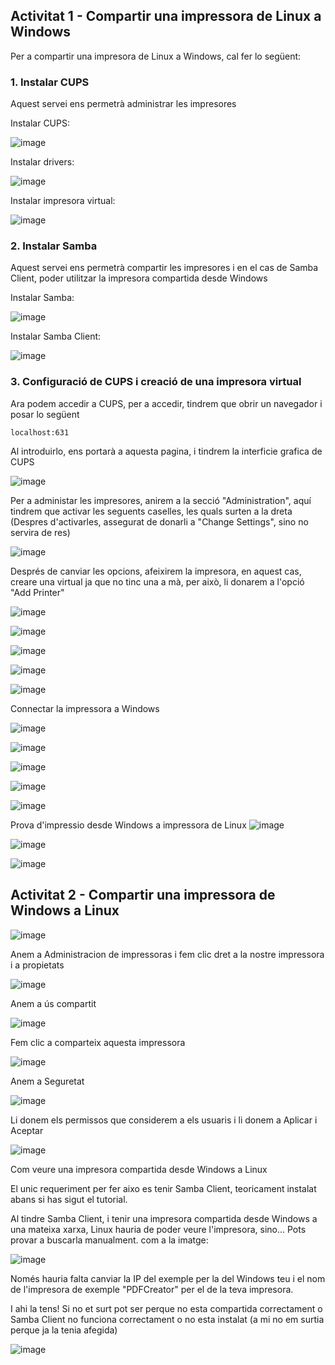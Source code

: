 ## Activitat 1 - Compartir una impressora de Linux a Windows

Per a compartir una impresora de Linux a Windows, cal fer lo següent:


### **1. Instalar CUPS**

Aquest servei ens permetrà administrar les impresores

Instalar CUPS:

![image](https://github.com/user-attachments/assets/f3230ca4-6054-4a30-ae51-bb761ad16444)

Instalar drivers:

![image](https://github.com/user-attachments/assets/12bc4e35-91d2-4cfc-b698-7736ab566f3f)

Instalar impresora virtual:

![image](https://github.com/user-attachments/assets/a4baaafd-87f1-4b5a-a1a9-b3bb9cea711d)

### **2. Instalar Samba**

Aquest servei ens permetrà compartir les impresores i en el cas de Samba Client, poder utilitzar la impresora compartida desde Windows

Instalar Samba:

![image](https://github.com/user-attachments/assets/c7dd36db-6318-4627-9b3e-214085170a81)

Instalar Samba Client:

![image](https://github.com/user-attachments/assets/e47b56ae-d4a4-4991-b1ab-4bf22d85e73d)

### **3. Configuració de CUPS i creació de una impresora virtual**

Ara podem accedir a CUPS, per a accedir, tindrem que obrir un navegador i posar lo següent

```
localhost:631
```

Al introduirlo, ens portarà a aquesta pagina, i tindrem la interficie grafica de CUPS

![image](https://github.com/user-attachments/assets/edd71f96-37ec-447f-b1e2-7847333c5751)

Per a administar les impresores, anirem a la secció "Administration", aquí tindrem que activar les seguents caselles, les quals surten a la dreta (Despres d'activarles, assegurat de donarli a "Change Settings", sino no servira de res)

![image](https://github.com/user-attachments/assets/4e85ebc0-69a8-4138-9542-dab473af7550)

Després de canviar les opcions, afeixirem la impresora, en aquest cas, creare una virtual ja que no tinc una a mà, per això, li donarem a l'opció "Add Printer"

![image](https://github.com/user-attachments/assets/207f1250-6d47-46fb-89b9-626e4ee80e57)



![image](https://github.com/user-attachments/assets/f5fce0fd-fdd5-462a-a908-4b3f36275a73)

![image](https://github.com/user-attachments/assets/9e27334a-57d2-4749-bcfa-2b3f833933be)

![image](https://github.com/user-attachments/assets/14d22027-4b44-4b36-8669-4c46fe1fc5b6)

![image](https://github.com/user-attachments/assets/9094f854-9a91-4acc-ba93-eb5642973088)

Connectar la impressora a Windows

![image](https://github.com/user-attachments/assets/0873de7a-4c3f-457c-8c4b-7b25fb33c911)

![image](https://github.com/user-attachments/assets/0d561a2c-39d3-4453-82ed-a8783a99e297)

![image](https://github.com/user-attachments/assets/4fda3534-c3fc-4382-9e98-1db338b1a997)

![image](https://github.com/user-attachments/assets/4d4feb78-4960-4250-b6d1-48ab642fa75a)

![image](https://github.com/user-attachments/assets/a68d19e3-36b1-47cc-9811-995f8f10728b)

Prova d'impressio desde Windows a impressora de Linux
![image](https://github.com/user-attachments/assets/d4f2e860-819b-4671-9be6-0050c8738da2)

![image](https://github.com/user-attachments/assets/1403f3d3-db57-4c73-ae1c-d8ffd10b5618)

![image](https://github.com/user-attachments/assets/452e0a5a-3e79-4a4c-b540-e89b5749de21)


## Activitat 2 - Compartir una impressora de Windows a Linux

![image](https://github.com/user-attachments/assets/7a42e8ff-31e5-45ea-aef7-c8185fd57e3b)

Anem a Administracion de impressoras i fem clic dret a la nostre impressora i a propietats

![image](https://github.com/user-attachments/assets/66c31432-29b7-457f-b1c9-09ab7fe4e89b)

Anem a ús compartit

![image](https://github.com/user-attachments/assets/5ea53233-54ce-49d1-bbac-f54da89d9b31)

Fem clic a comparteix aquesta impressora

![image](https://github.com/user-attachments/assets/36d7affd-b981-40e4-a713-0d1060637d13)

Anem a Seguretat

![image](https://github.com/user-attachments/assets/e33c86d3-677f-42b7-b9e0-eba96d338821)

Li donem els permissos que considerem a els usuaris i li donem a Aplicar i Aceptar

![image](https://github.com/user-attachments/assets/f93f9061-694e-4c7d-b5cd-ecacfae48266)

Com veure una impresora compartida desde Windows a Linux

El unic requeriment per fer aixo es tenir Samba Client, teoricament instalat abans si has sigut el tutorial.

Al tindre Samba Client, i tenir una impresora compartida desde Windows a una mateixa xarxa, Linux hauria de poder veure l'impresora, sino... Pots provar a buscarla manualment. com a la imatge:

![image](https://github.com/user-attachments/assets/12d32310-ee7e-4ccf-99a7-13f3fec2a5fb)

Només hauria falta canviar la IP del exemple per la del Windows teu i el nom de l'impresora de exemple "PDFCreator" per el de la teva impresora.

I ahi la tens! Si no et surt pot ser perque no esta compartida correctament o Samba Client no funciona correctament o no esta instalat (a mi no em surtia perque ja la tenia afegida)

![image](https://github.com/user-attachments/assets/42c38f32-2002-4bc5-aeed-bc0ba55d4e12)


